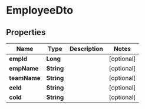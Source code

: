 

# EmployeeDto


## Properties

| Name | Type | Description | Notes |
|------------ | ------------- | ------------- | -------------|
|**empId** | **Long** |  |  [optional] |
|**empName** | **String** |  |  [optional] |
|**teamName** | **String** |  |  [optional] |
|**eeId** | **String** |  |  [optional] |
|**coId** | **String** |  |  [optional] |



